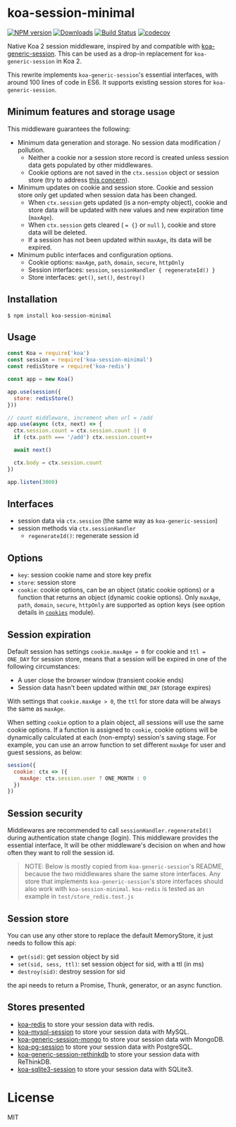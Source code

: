 # koa-session-minimal

[![NPM version][npm-image]][npm-url]
[![Downloads][downloads-image]][downloads-url]
[![Build Status][travis-image]][travis-url]
[![codecov][codecov-image]][codecov-url]


Native Koa 2 session middleware, inspired by and compatible with [koa-generic-session](https://github.com/koajs/generic-session). This can be used as a drop-in replacement for `koa-generic-session` in Koa 2.

This rewrite implements `koa-generic-session`'s essential interfaces, with around 100 lines of code in ES6. It supports existing session stores for `koa-generic-session`.


## Minimum features and storage usage

This middleware guarantees the following:
- Minimum data generation and storage. No session data modification / pollution.
  - Neither a cookie nor a session store record is created unless session data gets populated by other middlewares.
  - Cookie options are not saved in the `ctx.session` object or session store (try to address [this concern](https://github.com/koajs/generic-session/issues/72)).
- Minimum updates on cookie and session store. Cookie and session store only get updated when session data has been changed.
  - When `ctx.session` gets updated (is a non-empty object), cookie and store data will be updated with new values and new expiration time (`maxAge`).
  - When `ctx.session` gets cleared ( `= {}` or `null` ), cookie and store data will be deleted.
  - If a session has not been updated within `maxAge`, its data will be expired.
- Minimum public interfaces and configuration options.
  - Cookie options: `maxAge`, `path`, `domain`, `secure`, `httpOnly`
  - Session interfaces: `session`, `sessionHandler { regenerateId() }`
  - Store interfaces: `get()`, `set()`, `destroy()`


## Installation

```shell
$ npm install koa-session-minimal
```


## Usage

```javascript
const Koa = require('koa')
const session = require('koa-session-minimal')
const redisStore = require('koa-redis')

const app = new Koa()

app.use(session({
  store: redisStore()
}))

// count middleware, increment when url = /add
app.use(async (ctx, next) => {
  ctx.session.count = ctx.session.count || 0
  if (ctx.path === '/add') ctx.session.count++

  await next()

  ctx.body = ctx.session.count
})

app.listen(3000)
```


## Interfaces

- session data via `ctx.session` (the same way as `koa-generic-session`)
- session methods via `ctx.sessionHandler`
  - `regenerateId()`: regenerate session id


## Options

- `key`: session cookie name and store key prefix
- `store`: session store
- `cookie`: cookie options, can be an object (static cookie options) or a function that returns an object (dynamic cookie options). Only `maxAge`, `path`, `domain`, `secure`, `httpOnly` are supported as option keys (see option details in [`cookies`](https://github.com/pillarjs/cookies) module).


## Session expiration

Default session has settings `cookie.maxAge = 0` for cookie and `ttl = ONE_DAY` for session store, means that a session will be expired in one of the following circumstances:
- A user close the browser window (transient cookie ends)
- Session data hasn't been updated within `ONE_DAY` (storage expires)

With settings that `cookie.maxAge > 0`, the `ttl` for store data will be always the same as `maxAge`.

When setting `cookie` option to a plain object, all sessions will use the same cookie options. If a function is assigned to `cookie`, cookie options will be dynamically calculated at each (non-empty) session's saving stage.
For example, you can use an arrow function to set different `maxAge` for user and guest sessions, as below:
```javascript
session({
  cookie: ctx => ({
    maxAge: ctx.session.user ? ONE_MONTH : 0
  })
})
```


## Session security

Middlewares are recommended to call `sessionHandler.regenerateId()` during authentication state change (login). This middleware provides the essential interface, It will be other middleware's decision on when and how often they want to roll the session id.

> NOTE: Below is mostly copied from `koa-generic-session`'s README, because the two middlewares share the same store interfaces. Any store that implements `koa-generic-session`'s store interfaces should also work with `koa-session-minimal`. `koa-redis` is tested as an example in `test/store_redis.test.js`

## Session store

You can use any other store to replace the default MemoryStore, it just needs to follow this api:

- `get(sid)`: get session object by sid
- `set(sid, sess, ttl)`: set session object for sid, with a ttl (in ms)
- `destroy(sid)`: destroy session for sid

the api needs to return a Promise, Thunk, generator, or an async function.


## Stores presented

- [koa-redis](https://github.com/koajs/koa-redis) to store your session data with redis.
- [koa-mysql-session](https://github.com/tb01923/koa-mysql-session) to store your session data with MySQL.
- [koa-generic-session-mongo](https://github.com/freakycue/koa-generic-session-mongo) to store your session data with MongoDB.
- [koa-pg-session](https://github.com/TMiguelT/koa-pg-session) to store your session data with PostgreSQL.
- [koa-generic-session-rethinkdb](https://github.com/KualiCo/koa-generic-session-rethinkdb) to store your session data with ReThinkDB.
- [koa-sqlite3-session](https://github.com/chichou/koa-sqlite3-session) to store your session data with SQLite3.


# License

  MIT


[npm-image]: https://img.shields.io/npm/v/koa-session-minimal.svg
[npm-url]: https://www.npmjs.com/package/koa-session-minimal
[downloads-image]: http://img.shields.io/npm/dm/koa-session-minimal.svg
[downloads-url]: https://www.npmjs.com/package/koa-session-minimal
[travis-image]: https://travis-ci.org/longztian/koa-session-minimal.svg?branch=master
[travis-url]: https://travis-ci.org/longztian/koa-session-minimal
[codecov-image]: https://codecov.io/gh/longztian/koa-session-minimal/branch/master/graph/badge.svg
[codecov-url]: https://codecov.io/gh/longztian/koa-session-minimal
